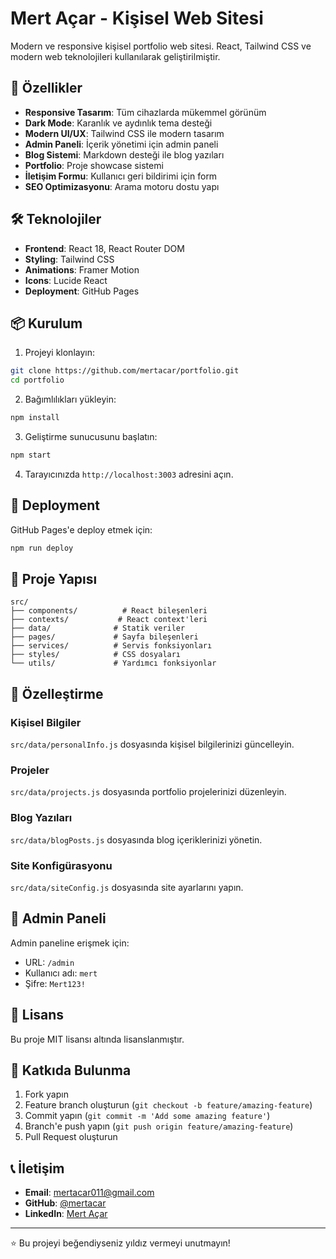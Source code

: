 # Mert Açar - Kişisel Web Sitesi

Modern ve responsive kişisel portfolio web sitesi. React, Tailwind CSS ve modern web teknolojileri kullanılarak geliştirilmiştir.

## 🚀 Özellikler

- **Responsive Tasarım**: Tüm cihazlarda mükemmel görünüm
- **Dark Mode**: Karanlık ve aydınlık tema desteği
- **Modern UI/UX**: Tailwind CSS ile modern tasarım
- **Admin Paneli**: İçerik yönetimi için admin paneli
- **Blog Sistemi**: Markdown desteği ile blog yazıları
- **Portfolio**: Proje showcase sistemi
- **İletişim Formu**: Kullanıcı geri bildirimi için form
- **SEO Optimizasyonu**: Arama motoru dostu yapı

## 🛠️ Teknolojiler

- **Frontend**: React 18, React Router DOM
- **Styling**: Tailwind CSS
- **Animations**: Framer Motion
- **Icons**: Lucide React
- **Deployment**: GitHub Pages

## 📦 Kurulum

1. Projeyi klonlayın:
```bash
git clone https://github.com/mertacar/portfolio.git
cd portfolio
```

2. Bağımlılıkları yükleyin:
```bash
npm install
```

3. Geliştirme sunucusunu başlatın:
```bash
npm start
```

4. Tarayıcınızda `http://localhost:3003` adresini açın.

## 🚀 Deployment

GitHub Pages'e deploy etmek için:

```bash
npm run deploy
```

## 📁 Proje Yapısı

```
src/
├── components/          # React bileşenleri
├── contexts/           # React context'leri
├── data/              # Statik veriler
├── pages/             # Sayfa bileşenleri
├── services/          # Servis fonksiyonları
├── styles/            # CSS dosyaları
└── utils/             # Yardımcı fonksiyonlar
```

## 🎨 Özelleştirme

### Kişisel Bilgiler
`src/data/personalInfo.js` dosyasında kişisel bilgilerinizi güncelleyin.

### Projeler
`src/data/projects.js` dosyasında portfolio projelerinizi düzenleyin.

### Blog Yazıları
`src/data/blogPosts.js` dosyasında blog içeriklerinizi yönetin.

### Site Konfigürasyonu
`src/data/siteConfig.js` dosyasında site ayarlarını yapın.

## 🔧 Admin Paneli

Admin paneline erişmek için:
- URL: `/admin`
- Kullanıcı adı: `mert`
- Şifre: `Mert123!`

## 📝 Lisans

Bu proje MIT lisansı altında lisanslanmıştır.

## 🤝 Katkıda Bulunma

1. Fork yapın
2. Feature branch oluşturun (`git checkout -b feature/amazing-feature`)
3. Commit yapın (`git commit -m 'Add some amazing feature'`)
4. Branch'e push yapın (`git push origin feature/amazing-feature`)
5. Pull Request oluşturun

## 📞 İletişim

- **Email**: mertacar011@gmail.com
- **GitHub**: [@mertacar](https://github.com/mertacar)
- **LinkedIn**: [Mert Açar](https://linkedin.com/in/mertacar)

---

⭐ Bu projeyi beğendiyseniz yıldız vermeyi unutmayın! 